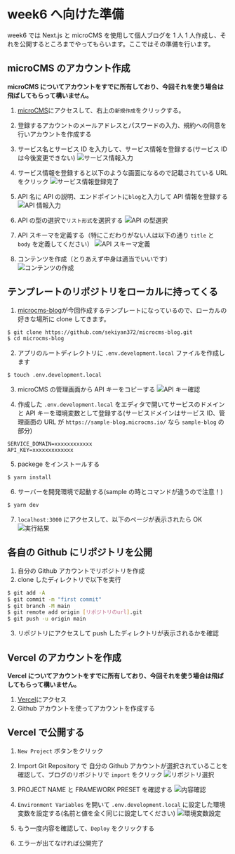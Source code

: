 # week6 へ向けた準備

week6 では Next.js と microCMS を使用して個人ブログを 1 人 1 人作成し、それを公開するところまでやってもらいます。ここではその準備を行います。

## microCMS のアカウント作成

**microCMS についてアカウントをすでに所有しており、今回それを使う場合は飛ばしてもらって構いません。**

1. [microCMS](https://microcms.io/)にアクセスして、右上の`新規作成`をクリックする。
2. 登録するアカウントのメールアドレスとパスワードの入力、規約への同意を行いアカウントを作成する
3. サービス名とサービス ID を入力して、サービス情報を登録する(サービス ID は今後変更できない)
   ![サービス情報入力](./images/microcms1.png)

4. サービス情報を登録すると以下のような画面になるので記載されている URL をクリック
   ![サービス情報登録完了](./images/microcms2.png)

5. API 名に API の説明、エンドポイントに`blog`と入力して API 情報を登録する
   ![API 情報入力](./images/microcms3.png)

6. API の型の選択で`リスト形式`を選択する
   ![API の型選択](./images/microcms4.png)

7. API スキーマを定義する（特にこだわりがない人は以下の通り `title` と `body` を定義してください）
   ![API スキーマ定義](./images/microcms5.png)

8. コンテンツを作成（とりあえず中身は適当でいいです）
   ![コンテンツの作成](./images/microcms6.png)

## テンプレートのリポジトリをローカルに持ってくる

1. [microcms-blog](https://github.com/sekiyan372/microcms-blog)が今回作成するテンプレートになっているので、ローカルの好きな場所に clone してきます。

```bash
$ git clone https://github.com/sekiyan372/microcms-blog.git
$ cd microcms-blog
```

2. アプリのルートディレクトリに `.env.development.local` ファイルを作成します

```bash
$ touch .env.development.local
```

3. microCMS の管理画面から API キーをコピーする
   ![API キー確認](./images/microcms7.png)

4. 作成した `.env.development.local` をエディタで開いてサービスのドメインと API キーを環境変数として登録する(サービスドメインはサービス ID、管理画面の URL が `https://sample-blog.microcms.io/` なら `sample-blog` の部分)

```
SERVICE_DOMAIN=xxxxxxxxxxxx
API_KEY=xxxxxxxxxxxxx
```

5. packege をインストールする

```bash
$ yarn install
```

6. サーバーを開発環境で起動する(sample の時とコマンドが違うので注意！)

```bash
$ yarn dev
```

7. `localhost:3000` にアクセスして、以下のページが表示されたら OK
   ![実行結果](./images/nextjs.png)

## 各自の Github にリポジトリを公開

1. 自分の Github アカウントでリポジトリを作成
2. clone したディレクトリで以下を実行

```bash
$ git add -A
$ git commit -m "first commit"
$ git branch -M main
$ git remote add origin [リポジトリのurl].git
$ git push -u origin main
```

3. リポジトリにアクセスして push したディレクトリが表示されるかを確認

## Vercel のアカウントを作成

**Vercel についてアカウントをすでに所有しており、今回それを使う場合は飛ばしてもらって構いません。**

1. [Vercel](https://vercel.com/login?next=%2Fdashboard)にアクセス
2. Github アカウントを使ってアカウントを作成する

## Vercel で公開する

1. `New Project` ボタンをクリック
2. Import Git Repository で 自分の Github アカウントが選択されていることを確認して、ブログのリポジトリで `import` をクリック
   ![リポジトリ選択](./images/vercel1.png)

3. PROJECT NAME と FRAMEWORK PRESET を確認する
   ![内容確認](./images/vercel2.png)

4. `Environment Variables` を開いて `.env.development.local` に設定した環境変数を設定する(名前と値を全く同じに設定してください)
   ![環境変数設定](./images/vercel3.png)

5. もう一度内容を確認して、`Deploy` をクリックする
6. エラーが出てなければ公開完了
